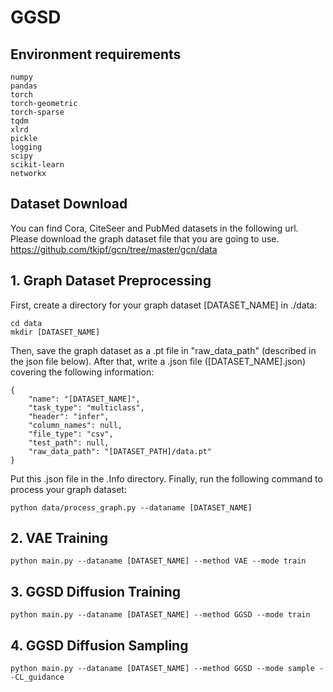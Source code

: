 # GGSD

## Environment requirements
```
numpy
pandas
torch
torch-geometric
torch-sparse
tqdm
xlrd
pickle
logging
scipy
scikit-learn
networkx
```

## Dataset Download
You can find Cora, CiteSeer and PubMed datasets in the following url. Please download the graph dataset file that you are going to use.
https://github.com/tkipf/gcn/tree/master/gcn/data

## 1. Graph Dataset Preprocessing
First, create a directory for your graph dataset [DATASET_NAME] in ./data:
```
cd data
mkdir [DATASET_NAME]
```
Then, save the graph dataset as a .pt file in "raw_data_path" (described in the json file below).
After that, write a .json file ([DATASET_NAME].json) covering the following information:
```
{
    "name": "[DATASET_NAME]",
    "task_type": "multiclass",
    "header": "infer",
    "column_names": null,
    "file_type": "csv",
    "test_path": null,
    "raw_data_path": "[DATASET_PATH]/data.pt"
}
```
Put this .json file in the .Info directory.
Finally, run the following command to process your graph dataset:
```
python data/process_graph.py --dataname [DATASET_NAME]
```

## 2. VAE Training
```
python main.py --dataname [DATASET_NAME] --method VAE --mode train
```

## 3. GGSD Diffusion Training
```
python main.py --dataname [DATASET_NAME] --method GGSD --mode train
```

## 4. GGSD Diffusion Sampling
```
python main.py --dataname [DATASET_NAME] --method GGSD --mode sample --CL_guidance
```
